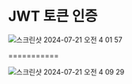 JWT 토큰 인증
=============

![스크린샷 2024-07-21 오전 4 01 57](https://github.com/user-attachments/assets/6e7b513f-4b21-4fde-8b2d-29f0aa25a080)

===========

![스크린샷 2024-07-21 오전 4 09 29](https://github.com/user-attachments/assets/34614045-0d1c-49d3-a1a6-a206ef812fff)
